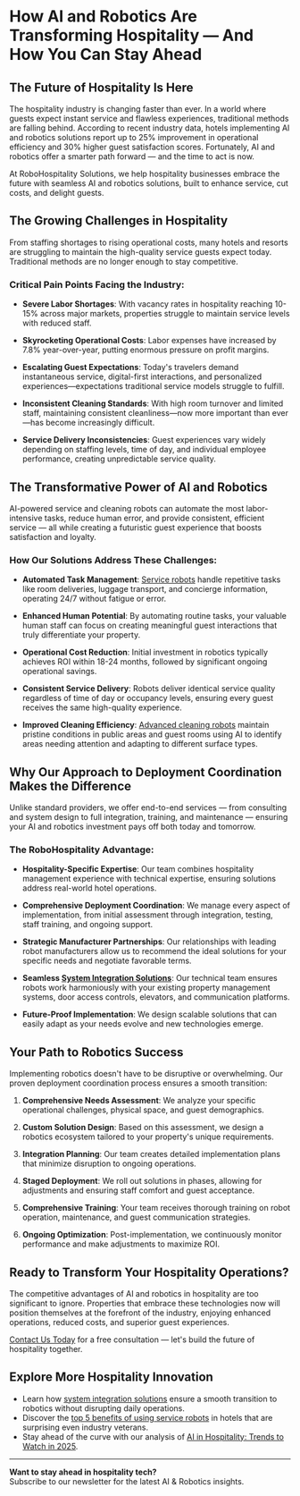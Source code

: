 # How AI and Robotics Are Transforming Hospitality — And How You Can Stay Ahead

## The Future of Hospitality Is Here

The hospitality industry is changing faster than ever. In a world where guests expect instant service and flawless experiences, traditional methods are falling behind. According to recent industry data, hotels implementing AI and robotics solutions report up to 25% improvement in operational efficiency and 30% higher guest satisfaction scores. Fortunately, AI and robotics offer a smarter path forward — and the time to act is now.

At RoboHospitality Solutions, we help hospitality businesses embrace the future with seamless AI and robotics solutions, built to enhance service, cut costs, and delight guests.

## The Growing Challenges in Hospitality

From staffing shortages to rising operational costs, many hotels and resorts are struggling to maintain the high-quality service guests expect today. Traditional methods are no longer enough to stay competitive.

### Critical Pain Points Facing the Industry:

- **Severe Labor Shortages**: With vacancy rates in hospitality reaching 10-15% across major markets, properties struggle to maintain service levels with reduced staff.

- **Skyrocketing Operational Costs**: Labor expenses have increased by 7.8% year-over-year, putting enormous pressure on profit margins.

- **Escalating Guest Expectations**: Today's travelers demand instantaneous service, digital-first interactions, and personalized experiences—expectations traditional service models struggle to fulfill.

- **Inconsistent Cleaning Standards**: With high room turnover and limited staff, maintaining consistent cleanliness—now more important than ever—has become increasingly difficult.

- **Service Delivery Inconsistencies**: Guest experiences vary widely depending on staffing levels, time of day, and individual employee performance, creating unpredictable service quality.

## The Transformative Power of AI and Robotics

AI-powered service and cleaning robots can automate the most labor-intensive tasks, reduce human error, and provide consistent, efficient service — all while creating a futuristic guest experience that boosts satisfaction and loyalty.

### How Our Solutions Address These Challenges:

- **Automated Task Management**: [Service robots](#) handle repetitive tasks like room deliveries, luggage transport, and concierge information, operating 24/7 without fatigue or error.

- **Enhanced Human Potential**: By automating routine tasks, your valuable human staff can focus on creating meaningful guest interactions that truly differentiate your property.

- **Operational Cost Reduction**: Initial investment in robotics typically achieves ROI within 18-24 months, followed by significant ongoing operational savings.

- **Consistent Service Delivery**: Robots deliver identical service quality regardless of time of day or occupancy levels, ensuring every guest receives the same high-quality experience.

- **Improved Cleaning Efficiency**: [Advanced cleaning robots](#) maintain pristine conditions in public areas and guest rooms using AI to identify areas needing attention and adapting to different surface types.

## Why Our Approach to Deployment Coordination Makes the Difference

Unlike standard providers, we offer end-to-end services — from consulting and system design to full integration, training, and maintenance — ensuring your AI and robotics investment pays off both today and tomorrow.

### The RoboHospitality Advantage:

- **Hospitality-Specific Expertise**: Our team combines hospitality management experience with technical expertise, ensuring solutions address real-world hotel operations.

- **Comprehensive Deployment Coordination**: We manage every aspect of implementation, from initial assessment through integration, testing, staff training, and ongoing support.

- **Strategic Manufacturer Partnerships**: Our relationships with leading robot manufacturers allow us to recommend the ideal solutions for your specific needs and negotiate favorable terms.

- **Seamless [System Integration Solutions](#)**: Our technical team ensures robots work harmoniously with your existing property management systems, door access controls, elevators, and communication platforms.

- **Future-Proof Implementation**: We design scalable solutions that can easily adapt as your needs evolve and new technologies emerge.

## Your Path to Robotics Success

Implementing robotics doesn't have to be disruptive or overwhelming. Our proven deployment coordination process ensures a smooth transition:

1. **Comprehensive Needs Assessment**: We analyze your specific operational challenges, physical space, and guest demographics.

2. **Custom Solution Design**: Based on this assessment, we design a robotics ecosystem tailored to your property's unique requirements.

3. **Integration Planning**: Our team creates detailed implementation plans that minimize disruption to ongoing operations.

4. **Staged Deployment**: We roll out solutions in phases, allowing for adjustments and ensuring staff comfort and guest acceptance.

5. **Comprehensive Training**: Your team receives thorough training on robot operation, maintenance, and guest communication strategies.

6. **Ongoing Optimization**: Post-implementation, we continuously monitor performance and make adjustments to maximize ROI.

## Ready to Transform Your Hospitality Operations?

The competitive advantages of AI and robotics in hospitality are too significant to ignore. Properties that embrace these technologies now will position themselves at the forefront of the industry, enjoying enhanced operations, reduced costs, and superior guest experiences.

[Contact Us Today](#) for a free consultation — let's build the future of hospitality together.

## Explore More Hospitality Innovation

- Learn how [system integration solutions](#) ensure a smooth transition to robotics without disrupting daily operations.
- Discover the [top 5 benefits of using service robots](#) in hotels that are surprising even industry veterans.
- Stay ahead of the curve with our analysis of [AI in Hospitality: Trends to Watch in 2025](#).

---

**Want to stay ahead in hospitality tech?**  
Subscribe to our newsletter for the latest AI & Robotics insights.
